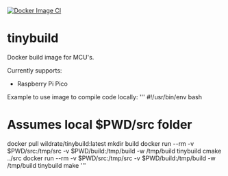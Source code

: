 [![Docker Image CI](https://github.com/wildrate/tinybuild/actions/workflows/docker-image.yml/badge.svg)](https://github.com/wildrate/tinybuild/actions/workflows/docker-image.yml)

# tinybuild

Docker build image for MCU's.

Currently supports:
 - Raspberry Pi Pico

Example to use image to compile code locally:
'''
#!/usr/bin/env bash
# Assumes local $PWD/src folder

docker pull wildrate/tinybuild:latest
mkdir build
docker run --rm -v $PWD/src:/tmp/src -v $PWD/build:/tmp/build -w /tmp/build tinybuild cmake ../src
docker run --rm -v $PWD/src:/tmp/src -v $PWD/build:/tmp/build -w /tmp/build tinybuild make
'''
